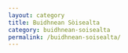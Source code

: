 ```yaml
---
layout: category
title: Buidhnean Sòisealta
category: buidhnean-soisealta
permalink: /buidhnean-soisealta/
---
```

